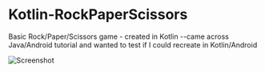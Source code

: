 # Kotlin-RockPaperScissors

Basic Rock/Paper/Scissors game - created in Kotlin
--came across Java/Android tutorial and wanted to test if I could recreate in Kotlin/Android

![Screenshot](https://github.com/Marqueb82/Kotlin-RockPaperScissors/blob/master/app/src/main/res/drawable/kotlin_rps.png)

